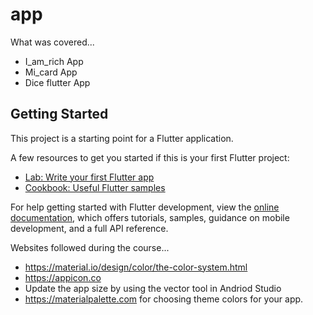 # app

What was covered...
- I_am_rich App
- Mi_card App
- Dice flutter App

## Getting Started

This project is a starting point for a Flutter application.

A few resources to get you started if this is your first Flutter project:

- [Lab: Write your first Flutter app](https://docs.flutter.dev/get-started/codelab)
- [Cookbook: Useful Flutter samples](https://docs.flutter.dev/cookbook)

For help getting started with Flutter development, view the
[online documentation](https://docs.flutter.dev/), which offers tutorials,
samples, guidance on mobile development, and a full API reference.


Websites followed during the course...
- https://material.io/design/color/the-color-system.html
- https://appicon.co
- Update the app size by using the vector tool in Andriod Studio
- https://materialpalette.com for choosing theme colors for your app.



